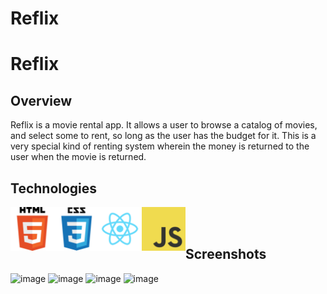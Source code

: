 # Reflix

# Reflix
## Overview
Reflix is a movie rental app. It allows a user to browse a catalog of movies, and select some to rent, so long as the user has the budget for it. This is a very special kind of renting system wherein the money is returned to the user when the movie is returned.

## Technologies
<img align="left" alt="HTML" width="70px" src="https://raw.githubusercontent.com/github/explore/80688e429a7d4ef2fca1e82350fe8e3517d3494d/topics/html/html.png" />

<img align="left" alt="CSS" width="70px" src="https://raw.githubusercontent.com/github/explore/80688e429a7d4ef2fca1e82350fe8e3517d3494d/topics/css/css.png" />

<img align="left" alt="react" width="70px" src="https://raw.githubusercontent.com/github/explore/80688e429a7d4ef2fca1e82350fe8e3517d3494d/topics/react/react.png" />

<img align="left" alt="javascript" width="70px" src="https://raw.githubusercontent.com/github/explore/80688e429a7d4ef2fca1e82350fe8e3517d3494d/topics/javascript/javascript.png" />

<br />
<br />

## Screenshots

![image](https://user-images.githubusercontent.com/84503621/201485661-1d882427-56bb-42ba-af59-6406d8aaa38b.png)
![image](https://user-images.githubusercontent.com/84503621/201485706-35bac68b-3eec-4cf4-a4bd-fc1416229f9b.png)
![image](https://user-images.githubusercontent.com/84503621/201485876-dc5b946a-53ec-4a8e-8244-a47acadc4a09.png)
![image](https://user-images.githubusercontent.com/84503621/201485893-54959e20-7917-4d61-8a4a-212253e38b96.png)


